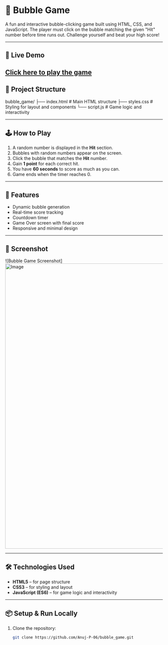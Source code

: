 # 🎯 Bubble Game

A fun and interactive bubble-clicking game built using HTML, CSS, and JavaScript. The player must click on the bubble matching the given "Hit" number before time runs out. Challenge yourself and beat your high score!

---

## 🔗 Live Demo

[Click here to play the game](https://anuj-p-06.github.io/bubble_game/)
---



## 📂 Project Structure

bubble_game/
├── index.html # Main HTML structure
├── styles.css # Styling for layout and components
└── script.js # Game logic and interactivity


---

## 🕹️ How to Play

1. A random number is displayed in the **Hit** section.
2. Bubbles with random numbers appear on the screen.
3. Click the bubble that matches the **Hit** number.
4. Gain **1 point** for each correct hit.
5. You have **60 seconds** to score as much as you can.
6. Game ends when the timer reaches 0.

---

## 🚀 Features

- Dynamic bubble generation
- Real-time score tracking
- Countdown timer
- Game Over screen with final score
- Responsive and minimal design

---

## 📸 Screenshot

![Bubble Game Screenshot]
<img width="1918" height="910" alt="Image" src="https://github.com/user-attachments/assets/7d4ba101-08f5-4247-a2c3-bea5459375a1" />

---

## 🛠️ Technologies Used

- **HTML5** – for page structure  
- **CSS3** – for styling and layout  
- **JavaScript (ES6)** – for game logic and interactivity  

---

## 📦 Setup & Run Locally

1. Clone the repository:
   ```bash
   git clone https://github.com/Anuj-P-06/bubble_game.git





